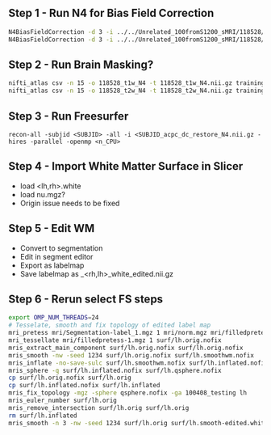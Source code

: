 ## Step 1 - Run N4 for Bias Field Correction
```bash
N4BiasFieldCorrection -d 3 -i ../../Unrelated_100fromS1200_sMRI/118528/T1w/T1w_acpc_dc_restore.nii.gz -o 118528_t1w_N4.nii.gz
N4BiasFieldCorrection -d 3 -i ../../Unrelated_100fromS1200_sMRI/118528/T1w/T2w_acpc_dc_restore.nii.gz -o 118528_t2w_N4.nii.gz
```
## Step 2 - Run Brain Masking?
```bash
nifti_atlas csv -n 15 -o 118528_t1w_N4 -t 118528_t1w_N4.nii.gz trainingDataT1Masks-hdr.csv
nifti_atlas csv -n 15 -o 118528_t2w_N4 -t 118528_t2w_N4.nii.gz trainingDataT2Masks-hdr.csv 
```
## Step 3 - Run Freesurfer
`recon-all -subjid <SUBJID> -all -i <SUBJID_acpc_dc_restore_N4.nii.gz -hires -parallel -openmp <n_CPU>`

## Step 4 - Import White Matter Surface in Slicer
* load <lh,rh>.white
* load nu.mgz?
* Origin issue needs to be fixed

## Step 5 - Edit WM
* Convert to segmentation
* Edit in segment editor
* Export as labelmap
* Save labelmap as <SUBJID>_<rh,lh>_white_edited.nii.gz

## Step 6 - Rerun select FS steps
```bash
export OMP_NUM_THREADS=24
# Tesselate, smooth and fix topology of edited label map
mri_pretess mri/Segmentation-label_1.mgz 1 mri/norm.mgz mri/filledpretess-1.mgz
mri_tessellate mri/filledpretess-1.mgz 1 surf/lh.orig.nofix
mris_extract_main_component surf/lh.orig.nofix surf/lh.orig.nofix
mris_smooth -nw -seed 1234 surf/lh.orig.nofix surf/lh.smoothwm.nofix
mris_inflate -no-save-sulc surf/lh.smoothwm.nofix surf/lh.inflated.nofix
mris_sphere -q surf/lh.inflated.nofix surf/lh.qsphere.nofix
cp surf/lh.orig.nofix surf/lh.orig
cp surf/lh.inflated.nofix surf/lh.inflated
mris_fix_topology -mgz -sphere qsphere.nofix -ga 100408_testing lh
mris_euler_number surf/lh.orig
mris_remove_intersection surf/lh.orig surf/lh.orig
rm surf/lh.inflated
mris_smooth -n 3 -nw -seed 1234 surf/lh.orig surf/lh.smooth-edited.white
```


